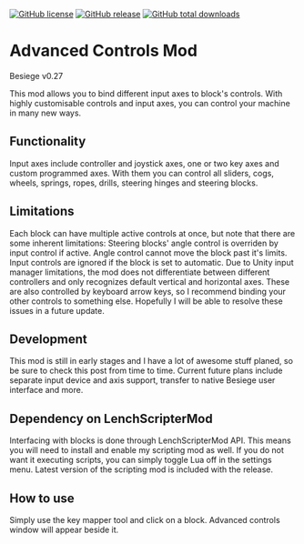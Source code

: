 [![GitHub license](https://img.shields.io/github/license/lench4991/AdvancedControlsMod.svg)](https://github.com/lench4991/AdvancedControlsMod/blob/master/LICENSE.md)
[![GitHub release](https://img.shields.io/github/release/lench4991/AdvancedControlsMod.svg)](https://github.com/lench4991/AdvancedControlsMod/releases)
[![GitHub total downloads](https://img.shields.io/github/downloads/lench4991/AdvancedControlsMod/total.svg)](https://github.com/lench4991/AdvancedControlsMod/releases)

# Advanced Controls Mod
Besiege v0.27

This mod allows you to bind different input axes to block's controls.
With highly customisable controls and input axes, you can control your machine in many new ways.

## Functionality
Input axes include controller and joystick axes, one or two key axes and custom programmed axes.
With them you can control all sliders, cogs, wheels, springs, ropes, drills, steering hinges and steering blocks.

## Limitations
Each block can have multiple active controls at once, but note that there are some inherent limitations:
Steering blocks' angle control is overriden by input control if active.
Angle control cannot move the block past it's limits.
Input controls are ignored if the block is set to automatic.
Due to Unity input manager limitations, the mod does not differentiate between different controllers and only recognizes default vertical and horizontal axes.
These are also controlled by keyboard arrow keys, so I recommend binding your other controls to something else.
Hopefully I will be able to resolve these issues in a future update.

## Development
This mod is still in early stages and I have a lot of awesome stuff planed, so be sure to check this post from time to time.
Current future plans include separate input device and axis support, transfer to native Besiege user interface and more.

## Dependency on LenchScripterMod
Interfacing with blocks is done through LenchScripterMod API. This means you will need to install and enable my scripting mod as well.
If you do not want it executing scripts, you can simply toggle Lua off in the settings menu.
Latest version of the scripting mod is included with the release.

## How to use
Simply use the key mapper tool and click on a block. Advanced controls window will appear beside it.
